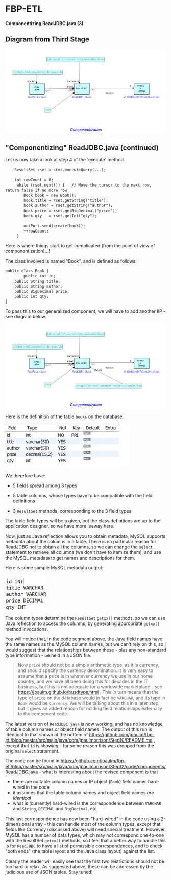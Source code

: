FBP-ETL
=======

#### Componentizing ReadJDBC.java (3)

## Diagram from Third Stage

![Output of WriteObjectsToConsole.java](https://github.com/jpaulm/fbp-etl/blob/master/src/main/java/com/jpaulmorrison/Step10/docs/Step10-2.png "Output of WriteObjectsToConsole")


## "Componentizing" ReadJDBC.java (continued)   
     

Let us now take a look at step 4 of the 'execute' method.
```
    ResultSet rset = stmt.executeQuery(...);
    
    int rowCount = 0;
     while (rset.next()) {   // Move the cursor to the next row, return false if no more row
        Book book = new Book(); 
        book.title = rset.getString("title");
        book.author = rset.getString("author");
        book.price = rset.getBigDecimal("price");  
        book.qty   = rset.getInt("qty");
      
        outPort.send(create(book));
        ++rowCount;
     }
```

Here is where things start to get complicated (from the point of view of componentization)...!  

The class involved is named "Book", and is defined as follows:

```
public class Book {
        public int id;
	public String title;
	public String author;
	public BigDecimal price;
	public int qty;
}
```

To pass this to our generalized component, we will have to add another IIP - see diagram below. 

![Adding class name](https://github.com/jpaulm/fbp-etl/blob/master/src/main/java/com/jpaulmorrison/Step12/docs/Step12-3.png "Adding class name")

Here is the definition of the table `books` on the database:

![Column display](https://github.com/jpaulm/fbp-etl/blob/master/src/main/java/com/jpaulmorrison/Step12/docs/Step12.png "Column display")

We therefore have:

- 5 fields spread among 3 types

- 5 table columns, whose types have to be compatible with the field definitions

- 3 `ResultSet` methods, corresponding to the 3 field types

The table field types will be a given, but the class definitions are up to the application designer, so we have more leeway here.

Now, just as Java reflection allows you to obtain metadata, MySQL supports metadata about the columns in a table.  There is no particular reason for ReadJDBC not to obtain all the columns, so we can change the `select` statement to retrieve all columns (we don't have to itemize them), and use the MySQL metadata to get names and descriptions for them.

Here is some sample MySQL metadata output:

![Column metadata](https://github.com/jpaulm/fbp-etl/blob/master/src/main/java/com/jpaulmorrison/Step12/docs/Step12-2.png "Column metadata")
 
The column types determine the `ResultSet` `getxx()` methods, so we can use Java reflection to access the columns, by generating appropriate `getxx()` method invocations.

You will notice that, in the code segment above, the Java field names have the same names as the MySQL column names, but we can't rely on this, so I would suggest that the relationships between these - plus any non-standard type information - be held in a JSON file. 

> Now `price` should not be a simple arithmetic type, as it is currency, and should specify the currency denomination.  It is very easy to   assume that a price is in whatever currency we use in our home country, and we have all been doing this for decades in the IT business, but this is not adequate for a worldwide marketplace - see https://jpaulm.github.io/busdtyps.html .  This in turn means that the type of `price` on the database would in fact be `VARCHAR`, and its type in `Book` would be `Currency`.  We will be talking about this in a later step, but it gives an added reason for holding field relationships externally to the component code.  

The latest version of `ReadJDBC.java` is now working, and has no knowledge of table column names *or* object field names. The output of this run is identical to that shown at the bottom of https://github.com/jpaulm/fbp-etl/blob/master/src/main/java/com/jpaulmorrison/Step10/README.md , except that `id` is showing - for some reason this was dropped from the original `select` statement.  

The code can be found in https://github.com/jpaulm/fbp-etl/blob/master/src/main/java/com/jpaulmorrison/Step12/code/components/ReadJDBC.java - what is interesting about the revised component is that

- there are no table column names or IP object (`Book`) field names hard-wired in the code
- it assumes that the table column names and object field names *are identical*
- what is (currently) hard-wired is the correspondence between `VARCHAR` and `String`, `DECIMAL` and `BigDecimal`, etc.

This last correspondence has now been "hard-wired" in the code using a 2-dimensional array - this can handle most of the column types, except that fields like Currency (discussed above) will need special treatment.  However, MySQL has a number of data types, which may not correspond one-to-one with the ResultSet `getxx()` methods, so I feel that a better way to handle this is for `ReadJDBC` to have a list of permissible correspondences, and to check "both ends" (the table layout and the Java class layout) against the list.

Clearly the reader will easily see that the first two restrictions should not be too hard to relax.  As suggested above, these can be addressed by the judicious use of JSON tables.  Stay tuned! 
